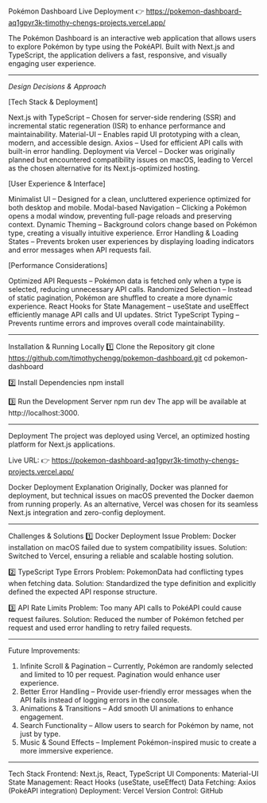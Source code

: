 Pokémon Dashboard
Live Deployment 👉 https://pokemon-dashboard-aq1gpyr3k-timothy-chengs-projects.vercel.app/

The Pokémon Dashboard is an interactive web application that allows users to explore Pokémon by type using the PokéAPI. Built with Next.js and TypeScript, the application delivers a fast, responsive, and visually engaging user experience.

---------------------------------------------------------------------------------------------------------------------------------------------

*Design Decisions & Approach*

[Tech Stack & Deployment]

Next.js with TypeScript – Chosen for server-side rendering (SSR) and incremental static regeneration (ISR) to enhance performance and maintainability.
Material-UI – Enables rapid UI prototyping with a clean, modern, and accessible design.
Axios – Used for efficient API calls with built-in error handling.
Deployment via Vercel – Docker was originally planned but encountered compatibility issues on macOS, leading to Vercel as the chosen alternative for its Next.js-optimized hosting.

[User Experience & Interface]

Minimalist UI – Designed for a clean, uncluttered experience optimized for both desktop and mobile.
Modal-based Navigation – Clicking a Pokémon opens a modal window, preventing full-page reloads and preserving context.
Dynamic Theming – Background colors change based on Pokémon type, creating a visually intuitive experience.
Error Handling & Loading States – Prevents broken user experiences by displaying loading indicators and error messages when API requests fail.

[Performance Considerations]

Optimized API Requests – Pokémon data is fetched only when a type is selected, reducing unnecessary API calls.
Randomized Selection – Instead of static pagination, Pokémon are shuffled to create a more dynamic experience.
React Hooks for State Management – useState and useEffect efficiently manage API calls and UI updates.
Strict TypeScript Typing – Prevents runtime errors and improves overall code maintainability.

---------------------------------------------------------------------------------------------------------------------------------------------

Installation & Running Locally
1️⃣ Clone the Repository
git clone https://github.com/timothychengg/pokemon-dashboard.git
cd pokemon-dashboard

2️⃣ Install Dependencies
npm install

3️⃣ Run the Development Server
npm run dev
The app will be available at http://localhost:3000.

---------------------------------------------------------------------------------------------------------------------------------------------

Deployment
The project was deployed using Vercel, an optimized hosting platform for Next.js applications.

Live URL: 👉 https://pokemon-dashboard-aq1gpyr3k-timothy-chengs-projects.vercel.app/

Docker Deployment Explanation
Originally, Docker was planned for deployment, but technical issues on macOS prevented the Docker daemon from running properly.
As an alternative, Vercel was chosen for its seamless Next.js integration and zero-config deployment.

---------------------------------------------------------------------------------------------------------------------------------------------

Challenges & Solutions
1️⃣ Docker Deployment Issue
Problem: Docker installation on macOS failed due to system compatibility issues.
Solution: Switched to Vercel, ensuring a reliable and scalable hosting solution.

2️⃣ TypeScript Type Errors
Problem: PokemonData had conflicting types when fetching data.
Solution: Standardized the type definition and explicitly defined the expected API response structure.

3️⃣ API Rate Limits
Problem: Too many API calls to PokéAPI could cause request failures.
Solution: Reduced the number of Pokémon fetched per request and used error handling to retry failed requests.

---------------------------------------------------------------------------------------------------------------------------------------------

Future Improvements:

1. Infinite Scroll & Pagination – Currently, Pokémon are randomly selected and limited to 10 per request. Pagination would enhance user experience.
2. Better Error Handling – Provide user-friendly error messages when the API fails instead of logging errors in the console.
3. Animations & Transitions – Add smooth UI animations to enhance engagement.
4. Search Functionality – Allow users to search for Pokémon by name, not just by type.
5. Music & Sound Effects – Implement Pokémon-inspired music to create a more immersive experience.

---------------------------------------------------------------------------------------------------------------------------------------------

Tech Stack
Frontend: Next.js, React, TypeScript
UI Components: Material-UI
State Management: React Hooks (useState, useEffect)
Data Fetching: Axios (PokéAPI integration)
Deployment: Vercel
Version Control: GitHub


